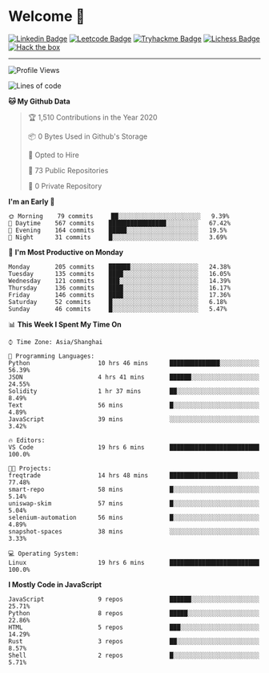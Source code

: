 # Welcome 👋

[![Linkedin Badge](https://img.shields.io/badge/-PedroTorres-blue?style=flat-square&logo=Linkedin&logoColor=white&link=https://www.linkedin.com/in/PedroTorres/)](https://www.linkedin.com/in/pedro-torres-cruz/)
[![Leetcode Badge](https://img.shields.io/badge/profile-leetcode-green)](https://leetcode.com/corfucinas/)
[![Tryhackme Badge](https://img.shields.io/badge/profile-tryhackme-blue)](https://tryhackme.com/p/Corfucinas/)
[![Lichess Badge](https://img.shields.io/badge/challenge_me-lichess-yellow)](https://lichess.org/@/Corfucinas)
[![Hack the box](https://img.shields.io/badge/hack_the_box-profile-red)](https://www.hackthebox.eu/profile/375826)

---

<!--START_SECTION:waka-->
![Profile Views](http://img.shields.io/badge/Profile%20Views-0-blue)

![Lines of code](https://img.shields.io/badge/From%20Hello%20World%20I%27ve%20Written-23.6%20million%20lines%20of%20code-blue)

**🐱 My Github Data** 

> 🏆 1,510 Contributions in the Year 2020
 > 
> 📦 0 Bytes Used in Github's Storage 
 > 
> 💼 Opted to Hire
 > 
> 📜 73 Public Repositories
 > 
> 🔑 0 Private Repository 
 > 
**I'm an Early 🐤** 

```text
🌞 Morning    79 commits     ██░░░░░░░░░░░░░░░░░░░░░░░   9.39% 
🌆 Daytime    567 commits    ████████████████░░░░░░░░░   67.42% 
🌃 Evening    164 commits    █████░░░░░░░░░░░░░░░░░░░░   19.5% 
🌙 Night      31 commits     █░░░░░░░░░░░░░░░░░░░░░░░░   3.69%

```
📅 **I'm Most Productive on Monday** 

```text
Monday       205 commits    ██████░░░░░░░░░░░░░░░░░░░   24.38% 
Tuesday      135 commits    ████░░░░░░░░░░░░░░░░░░░░░   16.05% 
Wednesday    121 commits    ███░░░░░░░░░░░░░░░░░░░░░░   14.39% 
Thursday     136 commits    ████░░░░░░░░░░░░░░░░░░░░░   16.17% 
Friday       146 commits    ████░░░░░░░░░░░░░░░░░░░░░   17.36% 
Saturday     52 commits     █░░░░░░░░░░░░░░░░░░░░░░░░   6.18% 
Sunday       46 commits     █░░░░░░░░░░░░░░░░░░░░░░░░   5.47%

```


📊 **This Week I Spent My Time On** 

```text
⌚︎ Time Zone: Asia/Shanghai

💬 Programming Languages: 
Python                   10 hrs 46 mins      ██████████████░░░░░░░░░░░   56.39% 
JSON                     4 hrs 41 mins       ██████░░░░░░░░░░░░░░░░░░░   24.55% 
Solidity                 1 hr 37 mins        ██░░░░░░░░░░░░░░░░░░░░░░░   8.49% 
Text                     56 mins             █░░░░░░░░░░░░░░░░░░░░░░░░   4.89% 
JavaScript               39 mins             ░░░░░░░░░░░░░░░░░░░░░░░░░   3.42%

🔥 Editors: 
VS Code                  19 hrs 6 mins       █████████████████████████   100.0%

🐱‍💻 Projects: 
freqtrade                14 hrs 48 mins      ███████████████████░░░░░░   77.48% 
smart-repo               58 mins             █░░░░░░░░░░░░░░░░░░░░░░░░   5.14% 
uniswap-skim             57 mins             █░░░░░░░░░░░░░░░░░░░░░░░░   5.04% 
selenium-automation      56 mins             █░░░░░░░░░░░░░░░░░░░░░░░░   4.89% 
snapshot-spaces          38 mins             ░░░░░░░░░░░░░░░░░░░░░░░░░   3.33%

💻 Operating System: 
Linux                    19 hrs 6 mins       █████████████████████████   100.0%

```

**I Mostly Code in JavaScript** 

```text
JavaScript               9 repos             ██████░░░░░░░░░░░░░░░░░░░   25.71% 
Python                   8 repos             █████░░░░░░░░░░░░░░░░░░░░   22.86% 
HTML                     5 repos             ███░░░░░░░░░░░░░░░░░░░░░░   14.29% 
Rust                     3 repos             ██░░░░░░░░░░░░░░░░░░░░░░░   8.57% 
Shell                    2 repos             █░░░░░░░░░░░░░░░░░░░░░░░░   5.71%

```



<!--END_SECTION:waka-->
